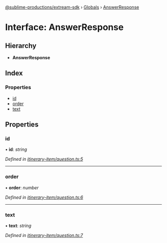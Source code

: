 [@sublime-productions/extream-sdk](../README.md) › [Globals](../globals.md) › [AnswerResponse](answerresponse.md)

# Interface: AnswerResponse

## Hierarchy

* **AnswerResponse**

## Index

### Properties

* [id](answerresponse.md#id)
* [order](answerresponse.md#order)
* [text](answerresponse.md#text)

## Properties

###  id

• **id**: *string*

*Defined in [itinerary-item/question.ts:5](https://github.com/Extream-SaaS/ex-sdk/blob/d44c660/src/itinerary-item/question.ts#L5)*

___

###  order

• **order**: *number*

*Defined in [itinerary-item/question.ts:6](https://github.com/Extream-SaaS/ex-sdk/blob/d44c660/src/itinerary-item/question.ts#L6)*

___

###  text

• **text**: *string*

*Defined in [itinerary-item/question.ts:7](https://github.com/Extream-SaaS/ex-sdk/blob/d44c660/src/itinerary-item/question.ts#L7)*

